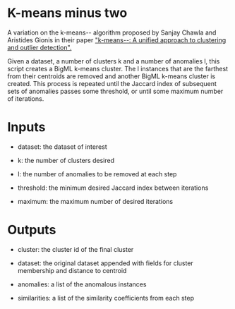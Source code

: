 # K-means minus two

A variation on the k-means-- algorithm proposed by Sanjay Chawla and
Aristides Gionis in their paper ["k-means--: A unified approach to
clustering and outlier detection".](http://pmg.it.usyd.edu.au/outliers.pdf)

Given a dataset, a number of clusters k and a number of anomalies l,
this script creates a BigML k-means cluster. The l instances that are
the farthest from their centroids are removed and another BigML
k-means cluster is created. This process is repeated until the Jaccard
index of subsequent sets of anomalies passes some threshold, or until
some maximum number of iterations.

# Inputs

- dataset: the dataset of interest

- k: the number of clusters desired

- l: the number of anomalies to be removed at each step

- threshold: the minimum desired Jaccard index between iterations

- maximum: the maximum number of desired iterations

# Outputs

- cluster: the cluster id of the final cluster

- dataset: the original dataset appended with fields for cluster
  membership and distance to centroid

- anomalies: a list of the anomalous instances

- similarities: a list of the similarity coefficients from each step
